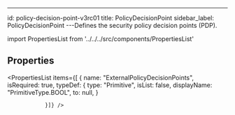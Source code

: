 --- 
id: policy-decision-point-v3rc01 
title: PolicyDecisionPoint 
sidebar_label: PolicyDecisionPoint 
---Defines the security policy decision points (PDP).

import PropertiesList from '../../../src/components/PropertiesList' 

## Properties 

<PropertiesList items={[ 
{
                    name: "ExternalPolicyDecisionPoints",
                    isRequired: true,
                    typeDef: 
    {
        type: "Primitive",
        isList: false,
        displayName: "PrimitiveType.BOOL",
        to: null,
    }
    
                }]} /> 
 
